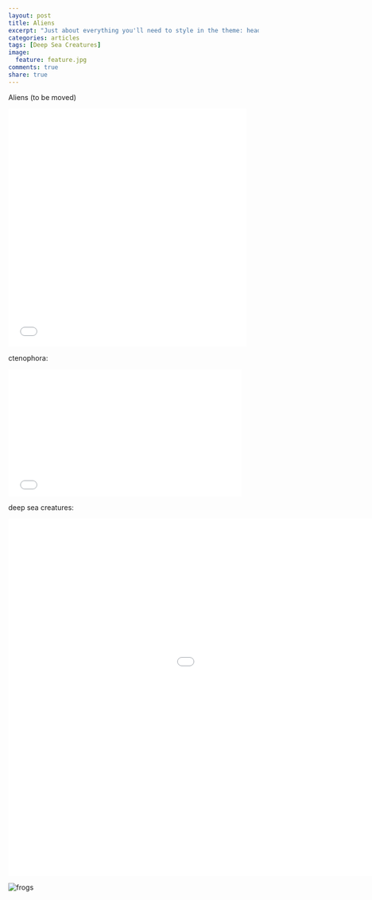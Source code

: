 ```yaml
---
layout: post
title: Aliens
excerpt: "Just about everything you'll need to style in the theme: headings, paragraphs, blockquotes, tables, code blocks, and more."
categories: articles
tags: [Deep Sea Creatures]
image:
  feature: feature.jpg
comments: true
share: true
---
```


Aliens (to be moved)

<iframe src='//gifs.com/embed/MwLjBO' frameborder='0' scrolling='no' width='480px' height='480px' style='-webkit-backface-visibility: hidden;-webkit-transform: scale(1);' ></iframe>


ctenophora:

<iframe src='//gifs.com/embed/BNKqoW' frameborder='0' scrolling='no' width='470px' height='256px' style='-webkit-backface-visibility: hidden;-webkit-transform: scale(1);' ></iframe>



deep sea creatures:

<iframe src='//gifs.com/embed/Qn3MJZ' frameborder='0' scrolling='no' width='1280px' height='720px' style='-webkit-backface-visibility: hidden;-webkit-transform: scale(1);' ></iframe>



![frogs]({{site.baseurl}}/assets/images/aliens/vietnamese_mossy_frogs.jpg "")
